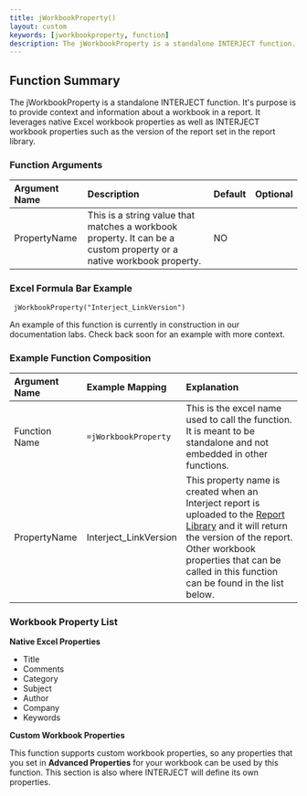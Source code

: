 ```yaml
---
title: jWorkbookProperty()
layout: custom
keywords: [jworkbookproperty, function]
description: The jWorkbookProperty is a standalone INTERJECT function. It's purpose is to provide context and information about a workbook in a report. 
---
```


## Function Summary
The jWorkbookProperty is a standalone INTERJECT function. It's purpose is to provide context and information about a workbook in a report. It leverages native Excel workbook properties as well as INTERJECT workbook properties such as the version of the report set in the report library. 

### Function Arguments

| Argument Name | Description                                                                                                         | Default | Optional |
| :------------ | :------------------------------------------------------------------------------------------------------------------ | :------ | :------- |
| PropertyName  | This is a string value that matches a workbook property. It can be a custom property or a native workbook property. | NO      |

### Excel Formula Bar Example

```Excel
 jWorkbookProperty("Interject_LinkVersion")
```
An example of this function is currently in construction in our documentation labs. Check back soon for an example with more context.

### Example Function Composition

| Argument Name | Example Mapping       | Explanation                                                                                                                                                                                                                                                                |
| :------------ | :-------------------- | :------------------------------------------------------------------------------------------------------------------------------------------------------------------------------------------------------------------------------------------------------------------------- |
| Function Name | `=jWorkbookProperty`  | This is the excel name used to call the function. It is meant to be standalone and not embedded in other functions.                                                                                                                                                        |
| PropertyName  | Interject_LinkVersion | This property name is created when an Interject report is uploaded to the [Report Library](/wAbout/Report-Library-Basics.html) and it will return the version of the report. Other workbook properties that can be called in this function can be found in the list below. |

### Workbook Property List

**Native Excel Properties**

* Title
* Comments
* Category
* Subject
* Author
* Company
* Keywords
 
**Custom Workbook Properties**

This function supports custom workbook properties, so any properties that you set in **Advanced Properties** for your workbook can be used by this function. This section is also where INTERJECT will define its own properties.
